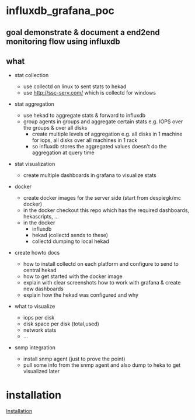 influxdb_grafana_poc
====================

goal demonstrate & document a end2end monitoring flow using influxdb
--------------------------------------------------------------------

what
----

* stat collection
  * use collectd on linux to sent stats to hekad
  * use http://ssc-serv.com/ which is collectd for windows

* stat aggregation
  * use hekad to aggregate stats & forward to influxdb
  * group agents in groups and aggregate certain stats e.g. IOPS over the groups & over all disks
    * create multiple levels of aggregation e.g. all disks in 1 machine for iops, all disks over all machines in 1 rack
    * so influxdb stores the aggregated values doesn't do the aggregation at query time

* stat visualization
  * create multiple dashboards in grafana to visualize stats

* docker 
  * create docker images for the server side (start from despiegk/mc docker) 
  * in the docker checkout this repo which has the required dashboards, hekascripts, ...
  * in the docker
    * influxdb
    * hekad (collectd sends to these)
    * collectd dumping to local hekad

* create howto docs
  * how to install collectd on each platform and configure to send to central hekad
  * how to get started with the docker image
  * explain with clear screenshots how to work with grafana & create new dashboards
  * explain how the hekad was configured and why
  
* what to visualize
  * iops per disk
  * disk space per disk (total,used)
  * network stats
  * ...

* snmp integration
  * install snmp agent (just to prove the point)
  * pull some info from the snmp agent and also dump to heka to get visualized later

installation
============

[Installation](install/readme)
